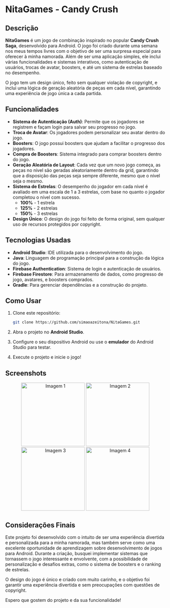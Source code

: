 # NitaGames - Candy Crush

## Descrição

**NitaGames** é um jogo de combinação inspirado no popular **Candy Crush Saga**, desenvolvido para Android. O jogo foi criado durante uma semana nos meus tempos livres com o objetivo de ser uma surpresa especial para oferecer à minha namorada. Além de ser uma aplicação simples, ele inclui várias funcionalidades e sistemas interativos, como autenticação de usuários, trocas de avatar, boosters, e até um sistema de estrelas baseado no desempenho.

O jogo tem um design único, feito sem qualquer violação de copyright, e inclui uma lógica de geração aleatória de peças em cada nível, garantindo uma experiência de jogo única a cada partida.

## Funcionalidades

- **Sistema de Autenticação (Auth)**: Permite que os jogadores se registrem e façam login para salvar seu progresso no jogo.
- **Troca de Avatar**: Os jogadores podem personalizar seu avatar dentro do jogo.
- **Boosters**: O jogo possui boosters que ajudam a facilitar o progresso dos jogadores.
- **Compra de Boosters**: Sistema integrado para comprar boosters dentro do jogo.
- **Geração Aleatória de Layout**: Cada vez que um novo jogo começa, as peças no nível são geradas aleatoriamente dentro da grid, garantindo que a disposição das peças seja sempre diferente, mesmo que o nível seja o mesmo.
- **Sistema de Estrelas**: O desempenho do jogador em cada nível é avaliado em uma escala de 1 a 3 estrelas, com base no quanto o jogador completou o nível com sucesso.
  - **100%** - 1 estrela
  - **125%** - 2 estrelas
  - **150%** - 3 estrelas
- **Design Único**: O design do jogo foi feito de forma original, sem qualquer uso de recursos protegidos por copyright.

## Tecnologias Usadas

- **Android Studio**: IDE utilizada para o desenvolvimento do jogo.
- **Java**: Linguagem de programação principal para a construção da lógica do jogo.
- **Firebase Authentication**: Sistema de login e autenticação de usuários.
- **Firebase Firestore**: Para armazenamento de dados, como progresso de jogo, avatares, e boosters comprados.
- **Gradle**: Para gerenciar dependências e a construção do projeto.

## Como Usar

1. Clone este repositório:
   ```bash
   git clone https://github.com/simaoazeitona/NitaGames.git
2. Abra o projeto no **Android Studio**.

3. Configure o seu dispositivo Android ou use o **emulador** do Android Studio para testar.

4. Execute o projeto e inicie o jogo!

## Screenshots

<p align="center">
  <img src="https://github.com/user-attachments/assets/d01a74ff-0928-4e42-910a-9b69aee1cb5a" alt="Imagem 1" width="200"/>
  <img src="https://github.com/user-attachments/assets/0cb21073-2a3c-493b-9a27-9b6298231645" alt="Imagem 2" width="200"/>
  <img src="https://github.com/user-attachments/assets/a6d9d20f-ab9b-4f87-b391-890a137e38e8" alt="Imagem 3" width="200"/>
  <img src="https://github.com/user-attachments/assets/c3c63360-4294-4360-a3cb-f27098122238" alt="Imagem 4" width="200"/>
</p>

## Considerações Finais

Este projeto foi desenvolvido com o intuito de ser uma experiência divertida e personalizada para a minha namorada, mas também serve como uma excelente oportunidade de aprendizagem sobre desenvolvimento de jogos para Android. Durante a criação, busquei implementar sistemas que tornassem o jogo interessante e envolvente, com a possibilidade de personalização e desafios extras, como o sistema de boosters e o ranking de estrelas.

O design do jogo é único e criado com muito carinho, e o objetivo foi garantir uma experiência divertida e sem preocupações com questões de copyright.

Espero que gostem do projeto e da sua funcionalidade!
